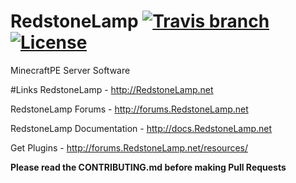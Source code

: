 # RedstoneLamp	[![Travis branch](https://img.shields.io/travis/RedstoneLamp/RedstoneLamp/new.svg?style=flat-square)](https://travis-ci.org/RedstoneLamp/RedstoneLamp) [![License](https://img.shields.io/badge/license-GPLv3-blue.svg?style=flat-square)](https://tldrlegal.com/license/gnu-lesser-general-public-license-v3-(lgpl-3))
MinecraftPE Server Software


#Links
RedstoneLamp - http://RedstoneLamp.net

RedstoneLamp Forums - http://forums.RedstoneLamp.net

RedstoneLamp Documentation - http://docs.RedstoneLamp.net

Get Plugins - http://forums.RedstoneLamp.net/resources/

**Please read the CONTRIBUTING.md before making Pull Requests**
